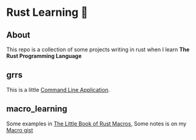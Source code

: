 # Rust Learning :crab:

## About 
This repo is a collection of some projects writing in rust when I learn **The Rust Programming Language**

## grrs
This is a little [Command Line Application](https://rust-cli.github.io/book/index.html).

## macro_learning
Some examples in [The Little Book of Rust Macros](https://veykril.github.io/tlborm/decl-macros/macros-practical.html#macros-a-practical-introduction), Some notes is on my [Macro gist](https://gist.github.com/aucker/ac26b9db0dd5c1f84275802250503094)